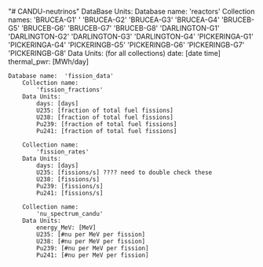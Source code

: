 "# CANDU-neutrinos" 
DataBase Units:
	Database name:	'reactors'
		Collection names: 
				'BRUCEA-G1'
			'	'BRUCEA-G2'
				'BRUCEA-G3'
				'BRUCEA-G4'
				'BRUCEB-G5'
				'BRUCEB-G6'
				'BRUCEB-G7'
				'BRUCEB-G8'
				'DARLINGTON-G1'
				'DARLINGTON-G2'
				'DARLINGTON-G3'
				'DARLINGTON-G4'
				'PICKERINGA-G1'
				'PICKERINGA-G4'
				'PICKERINGB-G5'
				'PICKERINGB-G6'
				'PICKERINGB-G7'
				'PICKERINGB-G8'
		Data Units: (for all collections)
			date: [date time]
			thermal_pwr: [MWh/day]

	Database name:	'fission_data'
		Collection name: 
			'fission_fractions'
		Data Units:
			days: [days]
			U235: [fraction of total fuel fissions]
			U238: [fraction of total fuel fissions]
			Pu239: [fraction of total fuel fissions]
			Pu241: [fraction of total fuel fissions]

		Collection name: 
			'fission_rates'
		Data Units:
			days: [days]
			U235: [fissions/s] ???? need to double check these
			U238: [fissions/s]
			Pu239: [fissions/s]
			Pu241: [fissions/s]

		Collection name: 
			'nu_spectrum_candu'
		Data Units:
			energy_MeV: [MeV]
			U235: [#nu per MeV per fission] 
			U238: [#nu per MeV per fission]
			Pu239: [#nu per MeV per fission]
			Pu241: [#nu per MeV per fission]



